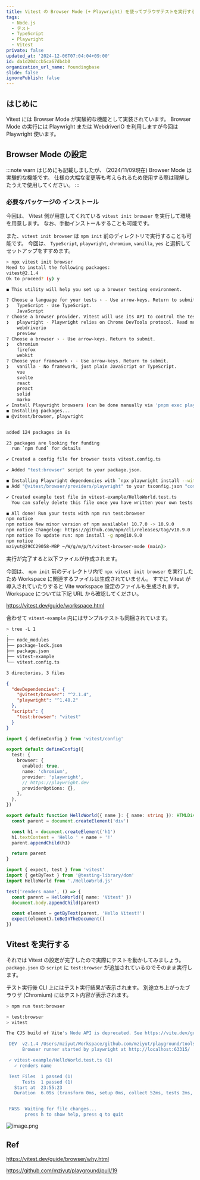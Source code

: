 ```yaml
---
title: Vitest の Browser Mode (+ Playwright) を使ってブラウザテストを実行する
tags:
  - Node.js
  - テスト
  - TypeScript
  - Playwright
  - Vitest
private: false
updated_at: '2024-12-06T07:04:04+09:00'
id: da1d20dccb5ca67db4b0
organization_url_name: foundingbase
slide: false
ignorePublish: false
---
```


## はじめに

Vitest には Browser Mode が実験的な機能として実装されています。
Browser Mode の実行には Playwright または WebdriverIO を利用しますが今回は Playwright 使います。

## Browser Mode の設定

:::note warn
はじめにも記載しましたが、 (2024/11/09現在) Browser Mode は実験的な機能です。
仕様の大幅な変更等も考えられるため使用する際は理解したうえで使用してください。
:::

### 必要なパッケージの インストール

今回は、 Vitest 側が用意してくれている `vitest init browser` を実行して環境を用意します。
なお、手動インストールすることも可能です。

また、`vitest init browser` は `npm init` 前のディレクトリで実行することも可能です。
今回は、 `TypeScript`, `playwright`, `chromium`, `vanilla`, `yes` と選択してセットアップをすすめます。

```sh
> npx vitest init browser
Need to install the following packages:
vitest@2.1.4
Ok to proceed? (y) y

◼ This utility will help you set up a browser testing environment.

? Choose a language for your tests › - Use arrow-keys. Return to submit.
❯   TypeScript - Use TypeScript.
    JavaScript
? Choose a browser provider. Vitest will use its API to control the testing environment › - Use arrow-keys. Return to submit.
❯   playwright - Playwright relies on Chrome DevTools protocol. Read more: https://playwright.dev
    webdriverio
    preview
? Choose a browser › - Use arrow-keys. Return to submit.
❯   chromium
    firefox
    webkit
? Choose your framework › - Use arrow-keys. Return to submit.
❯   vanilla - No framework, just plain JavaScript or TypeScript.
    vue
    svelte
    react
    preact
    solid
    marko
✔ Install Playwright browsers (can be done manually via 'pnpm exec playwright install')? … yes
◼ Installing packages...
◼ @vitest/browser, playwright


added 124 packages in 8s

23 packages are looking for funding
  run `npm fund` for details

✔ Created a config file for browser tests vitest.config.ts

✔ Added "test:browser" script to your package.json.

◼ Installing Playwright dependencies with `npx playwright install --with-deps`...
◼ Add "@vitest/browser/providers/playwright" to your tsconfig.json "compilerOptions.types" field to have better intellisense support.

✔ Created example test file in vitest-example/HelloWorld.test.ts
  You can safely delete this file once you have written your own tests.

◼ All done! Run your tests with npm run test:browser
npm notice
npm notice New minor version of npm available! 10.7.0 -> 10.9.0
npm notice Changelog: https://github.com/npm/cli/releases/tag/v10.9.0
npm notice To update run: npm install -g npm@10.9.0
npm notice
mziyut@29CC29058-MBP ~/W/g/m/p/t/vitest-browser-mode (main)>

```

実行が完了すると以下ファイルが作成されます。

今回は、 `npm init` 前のディレクトリ内で `npx vitest init browser` を実行したため Workspace に関連するファイルは生成されていません。 すでに Vitest が導入されていたりすると Vite workspace 設定のファイルも生成されます。Workspace については下記 URL から確認してください。

https://vitest.dev/guide/workspace.html

合わせて `vitest-example` 内にはサンプルテストも同梱されています。

```sh
> tree -L 1
.
├── node_modules
├── package-lock.json
├── package.json
├── vitest-example
└── vitest.config.ts

3 directories, 3 files
```

```json:package.json
{
  "devDependencies": {
    "@vitest/browser": "^2.1.4",
    "playwright": "^1.48.2"
  },
  "scripts": {
    "test:browser": "vitest"
  }
}
```

```ts:vitest.config.ts
import { defineConfig } from 'vitest/config'

export default defineConfig({
  test: {
    browser: {
      enabled: true,
      name: 'chromium',
      provider: 'playwright',
      // https://playwright.dev
      providerOptions: {},
    },
  },
})
```

```ts:HelloWorld.ts
export default function HelloWorld({ name }: { name: string }): HTMLDivElement {
  const parent = document.createElement('div')

  const h1 = document.createElement('h1')
  h1.textContent = 'Hello ' + name + '!'
  parent.appendChild(h1)

  return parent
}
```

```ts:HelloWorld.test.ts
import { expect, test } from 'vitest'
import { getByText } from '@testing-library/dom'
import HelloWorld from './HelloWorld.js'

test('renders name', () => {
  const parent = HelloWorld({ name: 'Vitest' })
  document.body.appendChild(parent)

  const element = getByText(parent, 'Hello Vitest!')
  expect(element).toBeInTheDocument()
})

```

## Vitest を実行する

それでは Vitest の設定が完了したので実際にテストを動かしてみましょう。
`package.json` の `script` に `test:browser` が追加されているのでそのまま実行します。

テスト実行後 CLI 上にはテスト実行結果が表示されます。
別途立ち上がったブラウザ (Chromium) にはテスト内容が表示されます。

```sh
> npm run test:browser

> test:browser
> vitest

The CJS build of Vite's Node API is deprecated. See https://vite.dev/guide/troubleshooting.html#vite-cjs-node-api-deprecated for more details.

 DEV  v2.1.4 /Users/mziyut/Workspace/github.com/mziyut/playground/tools/vitest-browser-mode
      Browser runner started by playwright at http://localhost:63315/

 ✓ vitest-example/HelloWorld.test.ts (1)
   ✓ renders name

 Test Files  1 passed (1)
      Tests  1 passed (1)
   Start at  23:55:23
   Duration  6.09s (transform 0ms, setup 0ms, collect 52ms, tests 2ms, environment 0ms, prepare 204ms)


 PASS  Waiting for file changes...
       press h to show help, press q to quit
```

![image.png](https://qiita-image-store.s3.ap-northeast-1.amazonaws.com/0/55950/c0105586-9da9-f856-bfac-33d22f0b3334.png)

## Ref

https://vitest.dev/guide/browser/why.html

https://github.com/mziyut/playground/pull/19
